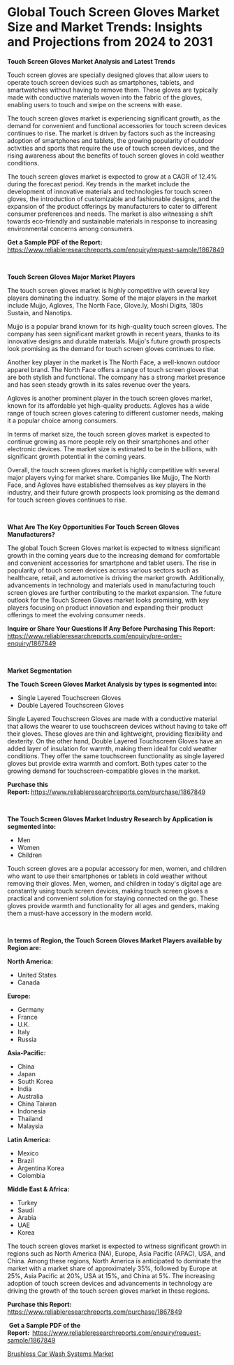 <p><h1>Global Touch Screen Gloves Market Size and Market Trends: Insights and Projections from 2024 to 2031</h1></p><p><strong>Touch Screen Gloves Market Analysis and Latest Trends</strong></p>
<p><p>Touch screen gloves are specially designed gloves that allow users to operate touch screen devices such as smartphones, tablets, and smartwatches without having to remove them. These gloves are typically made with conductive materials woven into the fabric of the gloves, enabling users to touch and swipe on the screens with ease.</p><p>The touch screen gloves market is experiencing significant growth, as the demand for convenient and functional accessories for touch screen devices continues to rise. The market is driven by factors such as the increasing adoption of smartphones and tablets, the growing popularity of outdoor activities and sports that require the use of touch screen devices, and the rising awareness about the benefits of touch screen gloves in cold weather conditions.</p><p>The touch screen gloves market is expected to grow at a CAGR of 12.4% during the forecast period. Key trends in the market include the development of innovative materials and technologies for touch screen gloves, the introduction of customizable and fashionable designs, and the expansion of the product offerings by manufacturers to cater to different consumer preferences and needs. The market is also witnessing a shift towards eco-friendly and sustainable materials in response to increasing environmental concerns among consumers.</p></p>
<p><strong>Get a Sample PDF of the Report:&nbsp;</strong> <a href="https://www.reliableresearchreports.com/enquiry/request-sample/1867849">https://www.reliableresearchreports.com/enquiry/request-sample/1867849</a></p>
<p>&nbsp;</p>
<p><strong>Touch Screen Gloves Major Market Players</strong></p>
<p><p>The touch screen gloves market is highly competitive with several key players dominating the industry. Some of the major players in the market include Mujjo, Agloves, The North Face, Glove.ly, Moshi Digits, 180s Sustain, and Nanotips.</p><p>Mujjo is a popular brand known for its high-quality touch screen gloves. The company has seen significant market growth in recent years, thanks to its innovative designs and durable materials. Mujjo's future growth prospects look promising as the demand for touch screen gloves continues to rise.</p><p>Another key player in the market is The North Face, a well-known outdoor apparel brand. The North Face offers a range of touch screen gloves that are both stylish and functional. The company has a strong market presence and has seen steady growth in its sales revenue over the years.</p><p>Agloves is another prominent player in the touch screen gloves market, known for its affordable yet high-quality products. Agloves has a wide range of touch screen gloves catering to different customer needs, making it a popular choice among consumers.</p><p>In terms of market size, the touch screen gloves market is expected to continue growing as more people rely on their smartphones and other electronic devices. The market size is estimated to be in the billions, with significant growth potential in the coming years.</p><p>Overall, the touch screen gloves market is highly competitive with several major players vying for market share. Companies like Mujjo, The North Face, and Agloves have established themselves as key players in the industry, and their future growth prospects look promising as the demand for touch screen gloves continues to rise.</p></p>
<p>&nbsp;</p>
<p><strong>What Are The Key Opportunities For Touch Screen Gloves Manufacturers?</strong></p>
<p><p>The global Touch Screen Gloves market is expected to witness significant growth in the coming years due to the increasing demand for comfortable and convenient accessories for smartphone and tablet users. The rise in popularity of touch screen devices across various sectors such as healthcare, retail, and automotive is driving the market growth. Additionally, advancements in technology and materials used in manufacturing touch screen gloves are further contributing to the market expansion. The future outlook for the Touch Screen Gloves market looks promising, with key players focusing on product innovation and expanding their product offerings to meet the evolving consumer needs.</p></p>
<p><strong>Inquire or Share Your Questions If Any Before Purchasing This Report:</strong> <a href="https://www.reliableresearchreports.com/enquiry/pre-order-enquiry/1867849">https://www.reliableresearchreports.com/enquiry/pre-order-enquiry/1867849</a></p>
<p>&nbsp;</p>
<p><strong>Market Segmentation</strong></p>
<p><strong>The Touch Screen Gloves Market Analysis by types is segmented into:</strong></p>
<p><ul><li>Single Layered Touchscreen Gloves</li><li>Double Layered Touchscreen Gloves</li></ul></p>
<p><p>Single Layered Touchscreen Gloves are made with a conductive material that allows the wearer to use touchscreen devices without having to take off their gloves. These gloves are thin and lightweight, providing flexibility and dexterity. On the other hand, Double Layered Touchscreen Gloves have an added layer of insulation for warmth, making them ideal for cold weather conditions. They offer the same touchscreen functionality as single layered gloves but provide extra warmth and comfort. Both types cater to the growing demand for touchscreen-compatible gloves in the market.</p></p>
<p><strong>Purchase this Report:&nbsp;</strong><a href="https://www.reliableresearchreports.com/purchase/1867849">https://www.reliableresearchreports.com/purchase/1867849</a></p>
<p>&nbsp;</p>
<p><strong>The Touch Screen Gloves Market Industry Research by Application is segmented into:</strong></p>
<p><ul><li>Men</li><li>Women</li><li>Children</li></ul></p>
<p><p>Touch screen gloves are a popular accessory for men, women, and children who want to use their smartphones or tablets in cold weather without removing their gloves. Men, women, and children in today's digital age are constantly using touch screen devices, making touch screen gloves a practical and convenient solution for staying connected on the go. These gloves provide warmth and functionality for all ages and genders, making them a must-have accessory in the modern world.</p></p>
<p>&nbsp;</p>
<p><strong>In terms of Region, the Touch Screen Gloves Market Players available by Region are:</strong></p>
<p>
    <p> <strong> North America: </strong>
        <ul>
            <li>United States</li>
            <li>Canada</li>
        </ul>
        </p> 
    <p> <strong> Europe: </strong>
        <ul>
            <li>Germany</li>
            <li>France</li>
            <li>U.K.</li>
            <li>Italy</li>
            <li>Russia</li>
        </ul>
        </p> 
    <p> <strong> Asia-Pacific: </strong>
        <ul>
            <li>China</li>
            <li>Japan</li>
            <li>South Korea</li>
            <li>India</li>
            <li>Australia</li>
            <li>China Taiwan</li>
            <li>Indonesia</li>
            <li>Thailand</li>
            <li>Malaysia</li>
        </ul>
        </p> 
    <p> <strong> Latin America: </strong>
        <ul>
            <li>Mexico</li>
            <li>Brazil</li>
            <li>Argentina Korea</li>
            <li>Colombia</li>
        </ul>
        </p> 
    <p> <strong> Middle East & Africa: </strong>
        <ul>
            <li>Turkey</li>
            <li>Saudi</li>
            <li>Arabia</li>
            <li>UAE</li>
            <li>Korea</li>
        </ul>
    </p>
    </p>
<p><p>The touch screen gloves market is expected to witness significant growth in regions such as North America (NA), Europe, Asia Pacific (APAC), USA, and China. Among these regions, North America is anticipated to dominate the market with a market share of approximately 35%, followed by Europe at 25%, Asia Pacific at 20%, USA at 15%, and China at 5%. The increasing adoption of touch screen devices and advancements in technology are driving the growth of the touch screen gloves market in these regions.</p></p>
<p><strong>Purchase this Report: </strong><a href="https://www.reliableresearchreports.com/purchase/1867849">https://www.reliableresearchreports.com/purchase/1867849</a></p>
<p>&nbsp;<strong>Get a Sample PDF of the Report:&nbsp;&nbsp;</strong><a href="https://www.reliableresearchreports.com/enquiry/request-sample/1867849">https://www.reliableresearchreports.com/enquiry/request-sample/1867849</a></p>
<p><strong></strong></p>
<p><p><a href="https://sulfuric-clavicle-d39.notion.site/Brushless-Car-Wash-Systems-Market-Size-Evaluating-its-Market-Trends-Growth-and-Projections-2024--fda91e9b32fe4e9184b1007bba1cbc01">Brushless Car Wash Systems Market</a></p></p>